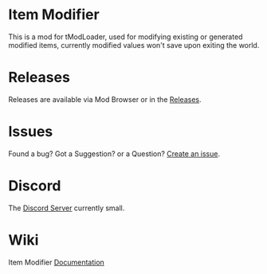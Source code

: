 # Item Modifier
This is a mod for tModLoader, used for modifying existing or generated modified items, currently modified values won't save upon exiting the world.

# Releases
Releases are available via Mod Browser or in the [Releases](https://github.com/KryptonIon/ItemModifier/releases).

# Issues
Found a bug? Got a Suggestion? or a Question? [Create an issue](https://github.com/KryptonIon/ItemModifier/issues).

# Discord
The [Discord Server](https://discord.gg/UjQWNC2) currently small.

# Wiki
Item Modifier [Documentation](https://github.com/KryptonIon/ItemModifier/wiki)
